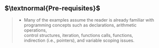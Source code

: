## $\textnormal{Pre-requisites}$

> - Many of the examples assume the reader is already familiar with <br />
    programming concepts such as declarations, arithmetic operations, <br />
    control structures, iteration, functions calls, functions, <br />
    indirection (i.e., pointers), and variable scoping issues.
